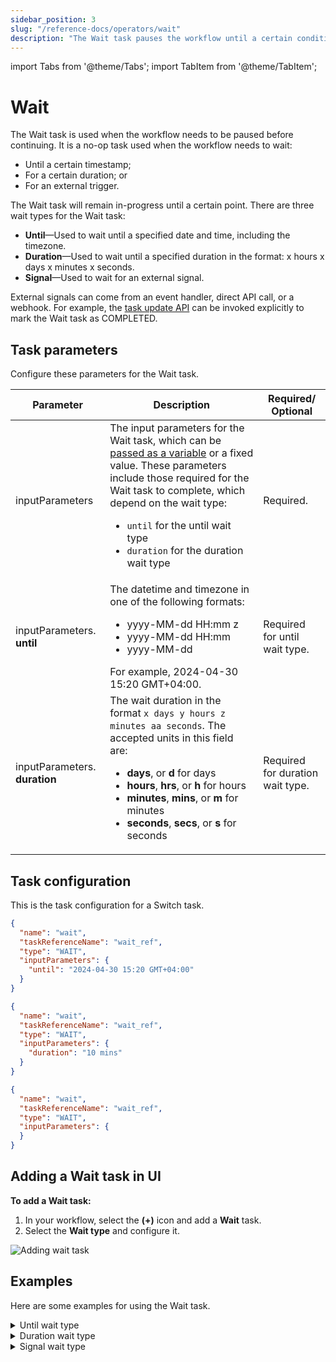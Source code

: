 ```yaml
---
sidebar_position: 3
slug: "/reference-docs/operators/wait"
description: "The Wait task pauses the workflow until a certain condition is met."
---
```


import Tabs from '@theme/Tabs';
import TabItem from '@theme/TabItem';

# Wait

The Wait task is used when the workflow needs to be paused before continuing. It is a no-op task used when the workflow needs to wait:
- Until a certain timestamp;
- For a certain duration; or
- For an external trigger.

The Wait task will remain in-progress until a certain point. There are three wait types for the Wait task:
- **Until**—Used to wait until a specified date and time, including the timezone.
- **Duration**—Used to wait until a specified duration in the format: x hours x days x minutes x seconds.
- **Signal**—Used to wait for an external signal.

External signals can come from an event handler, direct API call, or a webhook. For example, the [task update API](https://orkes.io/content/reference-docs/api/task/update-task-status-in-workflow) can be invoked explicitly to mark the Wait task as COMPLETED.

## Task parameters

Configure these parameters for the Wait task.

| Parameter     | Description                                                                                                                                                                                                | Required/ Optional |
| ------------- | ---------------------------------------------------------------------------------------------------------------------------------------------------------------------------------------------------------- | ------------- |
| inputParameters | The input parameters for the Wait task, which can be [passed as a variable](https://orkes.io/content/developer-guides/passing-inputs-to-task-in-conductor) or a fixed value. These parameters include those required for the Wait task to complete, which depend on the wait type:<ul><li>`until` for the until wait type</li><li>`duration` for the duration wait type</li></ul> | Required. |
| inputParameters. **until**    | The datetime and timezone in one of the following formats:<ul><li>yyyy-MM-dd HH:mm z</li><li>yyyy-MM-dd HH:mm</li><li>yyyy-MM-dd</li></ul>For example, 2024-04-30 15:20 GMT+04:00. | Required for until wait type. |
| inputParameters. **duration** | The wait duration in the format `x days y hours z minutes aa seconds`. The accepted units in this field are:<ul><li>**days**, or **d** for days</li><li>**hours**, **hrs**, or **h** for hours</li><li>**minutes**, **mins**, or **m** for minutes</li><li>**seconds**, **secs**, or **s** for seconds</li></ul>  | Required for duration wait type. |


## Task configuration
This is the task configuration for a Switch task.

<Tabs>
<TabItem value="until" label="until">

```json
{
  "name": "wait",
  "taskReferenceName": "wait_ref",
  "type": "WAIT",
  "inputParameters": {
    "until": "2024-04-30 15:20 GMT+04:00"
  }
}
```

</TabItem>

<TabItem value="duration" label="duration">

```json
{
  "name": "wait",
  "taskReferenceName": "wait_ref",
  "type": "WAIT",
  "inputParameters": {
    "duration": "10 mins"
  }
}
```

</TabItem>

<TabItem value="signal" label="signal">

```json
{
  "name": "wait",
  "taskReferenceName": "wait_ref",
  "type": "WAIT",
  "inputParameters": {
  }
}
```

</TabItem>
</Tabs>

## Adding a Wait task in UI
**To add a Wait task:**
1. In your workflow, select the **(+)** icon and add a **Wait** task.
2. Select the **Wait type** and configure it.

<p><img src="/content/img/ui-guide-wait-task.png" alt="Adding wait task" /></p>


## Examples
Here are some examples for using the Wait task.

<details><summary>Until wait type</summary>

<p>
The following task is configured to wait until Dec 25, 2026, 9AM.
</p>

```json
// Wait task definition

{
  "name": "wait",
  "taskReferenceName": "wait_ref",
  "type": "WAIT",
  "inputParameters": {
    "until": "2026-12-25 09:00 GMT+04:00"
  }
}
```

To pass the Wait task parameter as a variable, you can define a workflow input parameter and use it in the Wait task.

```json
// workflow definition

"inputParameters": [
  "waitUntil"
],
 ```

The Wait task can reference the workflow input parameter using `${workflow.input.variableName}`, replacing `variableName` with the actual variable name.

```json
// Wait task definition

{
  "name": "wait",
  "taskReferenceName": "wait_ref",
  "type": "WAIT",
  "inputParameters": {
    "until": "${workflow.input.waitUntil}"
  }
}
```

Now, the wait timestamp can be defined at runtime. When running the workflow, you can pass the a specific value as the input:

```json
// workflow inputs

{
  "waitUntil": "2024-04-23 15:46 GMT+04:00"
}
```

Based on the input, the workflow waits until 03:46 PM on 23 April 2024.
</details>

<details><summary>Duration wait type</summary>

The following task is configured to wait for 28 days.

```json
// Wait task definition

{
  "name": "wait",
  "taskReferenceName": "wait_ref",
  "type": "WAIT",
  "inputParameters": {
    "duration": "28 days"
  }
}
```

<p align="center"><img src="/content/img/wait-for-28-days.png" alt="Wait for 28 days" width="70%" height="auto"></img></p>

To pass the Wait task parameter as a variable, you can define a workflow input parameter and use it in the Wait task.
``` json
// workflow definition

"inputParameters": [
  "waitDuration"
],
```

The Wait task can reference the workflow input parameter using `${workflow.input.variableName}`, replacing `variableName` with the actual variable name.

```json
// Wait task definition

{
  "name": "wait",
  "taskReferenceName": "wait_ref",
  "type": "WAIT",
  "inputParameters": {
    "until": "${workflow.input.waitDuration}"
  }
}
```

Now, the wait duration can be defined at runtime. When running the workflow, you can pass the a specific value as the input:

```json
// workflow inputs

{
  "waitDuration": "1 mins 02 seconds"
}
```

Based on the input, the workflow waits for 1 minute 2 seconds.

</details>

<details><summary>Signal wait type</summary>

You can configure the wait type to be signal, which can come from an event handler, direct API call, or webhook.

Here’s a snippet of a Wait task awaiting an external signal from an API call:

```json
{
  "name": "wait",
  "taskReferenceName": "wait_ref",
  "type": "WAIT",
  "inputParameters": {}
}
```

Once the workflow is run, the Wait task will be in an “In Progress” state. Once the external signal is ready, you can manually mark the task as completed either [using API](https://orkes.io/content/reference-docs/api/task/update-task-status-in-workflow) or from UI, as shown below:

<p align="center"><img src="/content/img/wait-for-signal.png" alt="Wait type configured as signal" width="70%" height="auto"></img></p>

</details>
